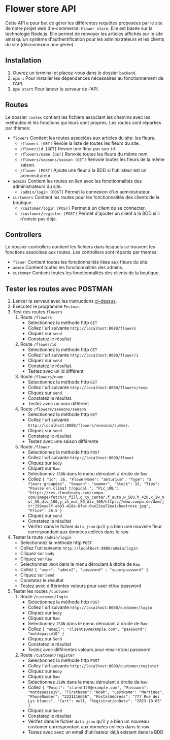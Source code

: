 # Flower store API

Cette API a pour but de gérer les différentes requêtes proposées par le site de notre projet web d'e-commerce: `Flower store`.
Elle est basée sur la technologie Node.js. Elle permet de renvoyer les articles affichés sur le site ainsi qu'un système 
d'authentification pour les administrateurs et les clients du site (déconnexion non gérée).

## Installation

1. Ouvrez un terminal et placez-vous dans le dossier `backend`.
2. `npm i` Pour installer les dépendances nécessaires au fonctionnement de l'API.
3. `npm start` Pour lancer le serveur de l'API.

## Routes

Le dossier `routes` contient les fichiers associant les chemins avec les méthodes et les fonctions qui leurs sont propres.
Les routes sont réparties par thèmes: 
* `flowers` Contient les routes associées aux articles du site: les fleurs.
   - `/flowers [GET]` Revoie la liste de toutes les fleurs du site.
   - `/flower/id [GET]` Revoie une fleur par son `id`.
   - `/flowers/name [GET]` Renvoie toutes les fleurs du même nom.
   - `/flowers/seasons/season [GET]` Renvoie toutes les fleurs de la même saison.
   - `/flower [POST]` Ajoute une fleur à la BDD si l'utilisteur est un administrateur.
* `admins` Contient les routes en lien avec les fonctionnalités des administrateurs du site.
    - `/admin/login [POST]` Permet la connexion d'un administrateur.
* `customers` Contient les routes pour les fonctionnalités des clients de la boutique.
   - `/customer/login [POST]` Permet à un client de se connecter.
   - `/customer/register [POST]` Permet d'ajouter un client à la BDD si il n'existe pas déjà.

## Controllers

Le dossier controllers contient les fichiers dans lesquels se trouvent les fonctions associées aux routes.
Les controllers sont répartis par thèmes:
* `flower` Contient toutes les fonctionnalités liées aux fleurs du site.
* `admin` Contient toutes les fonctionnalités des admins.
* `customer` Contient toutes les fonctionnalités des clients de la boutique.

## Tester les routes avec POSTMAN

1. Lancer le serveur avec les instructions [ci-dessus](#installation).
2. Executez le programme `Postman`
3. Test des routes `flowers`
   1. Route `/flowers`
      - Selectionnez la méthode http `GET`
      - Collez l'url suivante `http://localhost:8080/flowers`
      - Cliquez sur `send`
      - Constatez le résultat
   2. Route `/flower/id`
      - Selectionnez la méthode http `GET`
      - Collez l'url suivante `http://localhost:8080/flower/1`
      - Cliquez sur `send`
      - Constatez le résultat.
      - Testez avec un id différent
   3. Route `/flowers/name`
      - Selectionnez la méthode http `GET`
      - Collez l'url suivante `http://localhost:8080/flowers/rose`.
      - Cliquez sur `send`.
      - Constatez le résultat.
      - Testez avec un nom différent
   4. Route `/flowers/seasons/season`
      - Selectionnez la méthode http `GET`
      - Collez l'url suivante `http://localhost:8080/flowers/seasons/summer`.
      - Cliquez sur `send`
      - Constatez le résultat.
      - Testez avec une saison différente
   5. Route `/flower`
      - Selectionnez la méthode http `POST`
      - Collez l'url suivante `http://localhost:8080/flower`
      - Cliquez sur `body`
      - Cliquez sur `Raw`
      - Selectionnez `JSON` dans le menu déroulant à droite de `Raw`
      - Collez ``{
        "id": 26,
        "FlowerName": "anturium",
        "Type": "à fleurs groupées",
        "Season": "summer",
        "Stock": 32,
        "Tips": "Pousse en climat tropical.",
        "Pic_URL": "https://res.cloudinary.com/compo-com/image/fetch/c_fill,g_xy_center,f_auto,w_560,h_420,x_iw_mul_50_div_100,y_ih_mul_50_div_100/https://www.compo.de/dam/jcr:299eaa7f-ab83-428e-8fac-0ae22ea72ea1/beetrose.jpg",
        "Price": 36.5
    }``
      - Cliquez sur `send`
      - Constatez le résultat
      - Vérifez dans le fichier `data.json` qu'il y a bien une nouvelle fleur correspondant aux données collées dans le raw
4. Tester la route `/admin/login`
   - Selectionnez la méthode http `POST`
   - Collez l'url suivante `http://localhost:8080/admin/login`
   - Cliquez sur `body`
   - Cliquez sur `Raw`
   - Selectionnez `JSON` dans le menu déroulant à droite de `Raw`
   - Collez ``{
    "user": "admin2",
    "password" : "superpassword"
}`` 
   - Cliquez sur `Send`
   - Constatez le résultat
   - Testez avec différentes valeurs pour user et/ou password
5. Tester les routes `/customer`
   1. Route `/customer/login`
      - Selectionnez la méthode http `POST`
      - Collez l'url suivante `http://localhost:8080/customer/login`
      - Cliquez sur `body`
      - Cliquez sur `Raw`
      - Selectionnez `JSON` dans le menu déroulant à droite de `Raw`
      - Collez ``{
    "email": "client10@example.com",
    "password": "motdepasse10"
}`` 
      - Cliquez sur `Send`
      - Constatez le résultat
      - Testez avec différentes valeurs pour email et/ou password
   2. Route `/customer/register`
      - Selectionnez la méthode http `POST`
      - Collez l'url suivante `http://localhost:8080/customer/register`
      - Cliquez sur `body`
      - Cliquez sur `Raw`
      - Selectionnez `JSON` dans le menu déroulant à droite de `Raw`
      - Collez ``{
    "Email": "client120@example.com",
    "Password": "motdepasse19",
    "FirstName": "Noah",
    "LastName": "Martinez",
    "PhoneNumber": "2221116666",
    "PostalAddress": "777 Rue des Lys blancs",
    "Cart": null,
    "RegistrationDate": "2023-10-03"
}`` 
      - Cliquez sur `Send`
      - Constatez le résultat
      - Vérifez dans le fichier `data.json` qu'il y a bien un nouveau customer correspondant aux données collées dans le raw 
      - Testez avec avec un email d'utilisateur déjà existant dans la BDD
